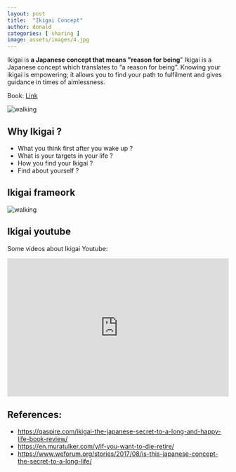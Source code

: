 ```yaml
---
layout: post
title:  "Ikigai Concept"
author: donald
categories: [ sharing ]
image: assets/images/4.jpg
---
```

Ikigai is **a Japanese concept that means "reason for being**"
Ikigai is a Japanese concept which translates to “a reason for being”. Knowing your ikigai is empowering; it allows you to find your path to fulfilment and gives guidance in times of aimlessness.

Book: [Link](https://www.amazon.com/Ikigai-Japanese-Secret-Long-Happy/dp/0143130722)

![walking](https://en.muratulker.com/wp-content/uploads/2024/01/kapak-3.jpg)

## Why Ikigai ?
- What you think first after you wake up ?
- What is your targets in your life ?
- How you find your Ikigai ?
- Find about yourself ?
## Ikigai frameork
![walking](https://assets.weforum.org/editor/tyvToPYsyaZXtaFiUISw-P6abde6j84YSh5o3tXq81c.jpg)

[//]: # (![walking]&#40;{{ site.baseurl }}/assets/images/3.jpg&#41;)

## Ikigai youtube
Some videos about Ikigai Youtube:
<p><iframe style="width:100%;" height="315" src="https://www.youtube.com/embed/pk-PcJS2QaU?si=KBwwe1NbI3cHQGMw" frameborder="0" allowfullscreen></iframe></p>

## References:
- https://qaspire.com/ikigai-the-japanese-secret-to-a-long-and-happy-life-book-review/
- https://en.muratulker.com/y/if-you-want-to-die-retire/
- https://www.weforum.org/stories/2017/08/is-this-japanese-concept-the-secret-to-a-long-life/